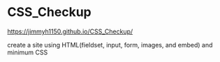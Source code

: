 # CSS_Checkup
https://jimmyh1150.github.io/CSS_Checkup/

create a site using HTML(fieldset, input, form, images, and embed) and minimum CSS
